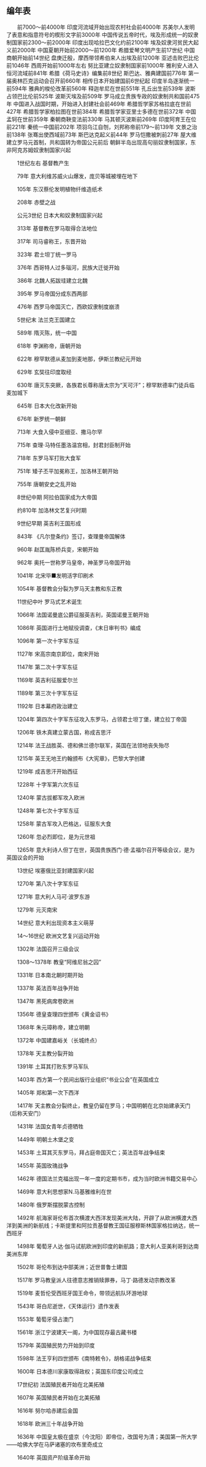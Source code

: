 ## 编年表

　　前7000～前4000年 印度河流域开始出现农村社会前4000年 苏美尔人发明了表意和指意符号的楔形文字前3000年 中国传说五帝时代，埃及形成统一的奴隶制国家前2300～前2000年 印度出现哈拉巴文化约前2100年 埃及奴隶河贫民大起义前2000年 中国夏朝开始前2000～前1200年 希腊爱琴文明产生前17世纪 中国商朝开始前14世纪 盘庚迁殷，摩西带领希伯来人出埃及前1200年 亚述击败巴比伦前1046年 西周开始前1000年左右 努比亚建立奴隶制国家前1000年 雅利安人进入恒河流域前841年 希腊《荷马史诗》编集前8世纪 斯巴达、雅典建国前776年 第一届奥林匹克运动会召开前660年 相传日本开始建国前6世纪起 印度半岛逐渐统一前594年 雅典的梭伦改革前560年 释迦牟尼在世前551年 孔丘出生前539年 波斯占领巴比伦前525年 波斯灭埃及前509年 罗马成立贵族专政的奴隶制共和国前475年 中国进入战国时期，开始进入封建社会前469年 希腊哲学家苏格拉底在世前427年 希腊哲学家柏拉图在世前384年 希腊哲学家亚里士多德在世前372年 中国孟轲在世前359年 秦朝商鞅变法前330年 马其顿灭波斯前269年 印度阿育王在位前221年 秦统一中国前202年 项羽乌江自刎，刘邦称帝前179～前139年 文景之治前138年 张骞出使西域前73年 斯巴达克起义前44年 罗马恺撒被刺前27年 屋大维建立罗马元首制，共和国转为帝国公元前后 朝鲜半岛出现高句丽奴隶制国家，东非阿克苏姆奴隶制国家兴起

　　1世纪左右 基督教产生

　　79年 意大利维苏威火山爆发，庞贝等城被埋在地下

　　105年 东汉蔡伦发明植物纤维造纸术

　　208年 赤壁之战

　　公元3世纪 日本大和奴隶制国家兴起

　　313年 基督教在罗马取得合法地位

　　317年 司马睿称王，东晋开始

　　323年 君士坦丁统一罗马

　　376年 西哥特人过多瑙河，民族大迁徙开始

　　386年 北魏人拓跋珪建立北魏

　　395年 罗马帝国分成东西两部

　　476年 西罗马帝国灭亡，西欧奴隶制度崩溃

　　5世纪末 法兰克王国建立

　　589年 隋灭陈，统一中国

　　618年 李渊称帝，唐朝开始

　　622年 穆罕默德从麦加到麦地那，伊斯兰教纪元开始

　　629年 玄奘往印度取经

　　630年 唐灭东突厥，各族君长尊称唐太宗为“天可汗”；穆罕默德率门徒兵临麦加城下

　　645年 日本大化改新开始

　　676年 新罗统一朝鲜

　　713年 大食入侵中亚细亚、撒马尔罕

　　715年 查理·马特任墨洛温宫相，封君封臣制开始

　　718年 东罗马军打败大食军

　　751年 矮子丕平加冕称王，加洛林王朝开始

　　755年 唐朝安史之乱开始

　　8世纪中期 阿拉伯国家成为大帝国

　　约810年 加洛林文艺复兴时期

　　9世纪早期 英吉利王国形成

　　843年 《凡尔登条约》签订，查理曼帝国解体

　　960年 赵匡胤陈桥兵变，宋朝开始

　　962年 奥托一世称罗马皇帝，神圣罗马帝国开始

　　1041年 北宋毕■发明活字印刷术

　　1054年 基督教会分裂为罗马天主教和东正教

　　11世纪中叶 罗马式艺术诞生

　　1066年 法国诺曼底公爵征服英吉利，英国诺曼王朝开始

　　1086年 英国进行土地赋役调查，《末日审判书》编成

　　1096年 第一次十字军东征

　　1127年 宋高宗南京即位，南宋开始

　　1147年 第二次十字军东征

　　1169年 英吉利征服爱尔兰

　　1189年 第三次十字军东征

　　1192年 日本幕府政治建立

　　1204年 第四次十字军东征攻入东罗马，占领君士坦丁堡，建立拉丁帝国

　　1206年 铁木真建立蒙古国，称成吉思汗

　　1214年 法王战胜英、德和佛兰德尔联军，英国在法领地丧失殆尽

　　1215年 英王无地王约翰颁布《大宪章》，巴黎大学创建

　　1219年 成吉思汗开始西征

　　1228年 十字军第六次东征

　　1240年 蒙古拔都军攻入欧洲

　　1248年 第七次十字军东征

　　1258年 蒙古军攻入巴格达，征服东大食

　　1260年 忽必烈即位，是为元世祖

　　1265年 意大利诗人但丁在世，英国贵族西门·德·孟福尔召开等级会议，是为英国议会的开始

　　13世纪 埃塞俄比亚封建国家兴起

　　1270年 第八次十字军东征

　　1271年 意大利人马可·波罗东游

　　1279年 元灭南宋

　　14世纪 意大利出现资本主义萌芽

　　14～16世纪 欧洲文艺复兴运动开始

　　1302年 法国召开三级会议

　　1308～1378年 教皇“阿维尼翁之囚”

　　1331年 日本南北朝时期开始

　　1337年 英法百年战争开始

　　1347年 黑死病席卷欧洲

　　1356年 德皇查理四世颁布《黄金诏书》

　　1368年 朱元璋称帝，建立明朝

　　1372年 中国建嘉峪关（长城终点）

　　1378年 天主教分裂开始

　　1391年 土耳其打败东罗马军队

　　1403年 西方第一个民间出版行业组织“书业公会”在英国成立

　　1405年 郑和第一次下西洋

　　1417年 天主教会分裂终止，教皇仍留在罗马；中国明朝在北京始建承天门（后称天安门）

　　1431年 法国女青年贞德牺牲

　　1449年 明朝土木堡之变

　　1453年 土耳其灭东罗马，拜占庭帝国灭亡；英法百年战争结束

　　1455年 英国玫瑰战争

　　1462年 德国法兰克福出现一年一度的定期书市，成为当时欧洲书籍交易中心

　　1469年 意大利思想家N.马基雅维利在世

　　1480年 俄罗斯摆脱蒙古控制

　　1492年 航海家哥伦布首次横渡大西洋发现美洲大陆，开辟了从欧洲横渡大西洋到美洲的新航线；卡斯提里和阿拉贡基督教王国征服穆斯林国家格拉纳达，统一西班牙

　　1498年 葡萄牙人达·伽马试航欧洲到印度的新航路；意大利人亚美利哥到达南美洲东岸

　　1502年 哥伦布到达中部美洲；近世普鲁士建国

　　1517年 罗马教皇派人往德意志推销赎罪券，马丁·路德发动宗教改革

　　1519年 麦哲伦受西班牙国王命令，带领远航队环游地球

　　1543年 哥白尼逝世，《天体运行》遗作发表

　　1553年 葡萄牙侵占澳门

　　1561年 浙江宁波建天一阁，为中国现存最古藏书楼

　　1579年 英国殖民势力开始到印度

　　1598年 法王亨利四世颁布《南特敕令》，胡格诺战争结束

　　1600年 日本德川家康取得政权；英国东印度公司成立

　　17世纪初 法国殖民者开始在北美拓殖

　　1607年 英国殖民者开始在北美拓殖

　　1616年 努尔哈赤建后金国

　　1618年 欧洲三十年战争开始

　　1636年 中国皇太极在盛京（今沈阳）即帝位，改国号为清；美国第一所大学——哈佛大学在马萨诸塞的坎布里奇成立

　　1640年 英国资产阶级革命开始
